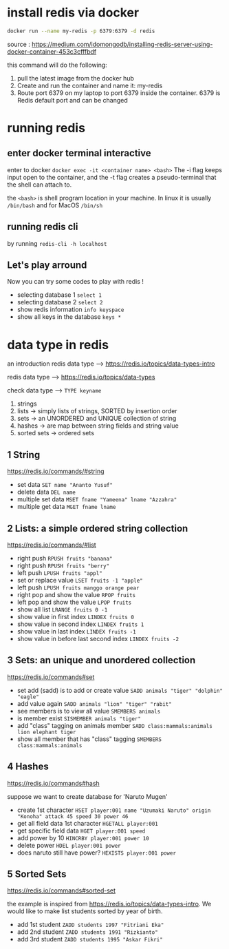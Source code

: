 # install redis via docker


```sh
docker run --name my-redis -p 6379:6379 -d redis
```
source : https://medium.com/idomongodb/installing-redis-server-using-docker-container-453c3cfffbdf

this command will do the following:

1. pull the latest image from the docker hub
2. Create and run the container and name it: my-redis
3. Route port 6379 on my laptop to port 6379 inside the container. 6379 is Redis default port and can be changed


# running redis

## enter docker terminal interactive

enter to docker `docker exec -it <container name> <bash>` The -i flag keeps input open to the container, and the -t flag creates a pseudo-terminal that the shell can attach to. 

the `<bash>` is shell program location in your machine. In linux it is usually `/bin/bash` and for MacOS `/bin/sh`

## running redis cli

by running `redis-cli -h localhost`

## Let's play arround

Now you can try some codes to play with redis !

- selecting database 1 `select 1`
- selecting database 2 `select 2`
- show redis information `info keyspace`
- show all keys in the database `keys *`


# data type in redis

an introduction redis data type -->  https://redis.io/topics/data-types-intro

redis data type --> https://redis.io/topics/data-types

check data type --> `TYPE keyname`

1. strings
2. lists -> simply lists of strings, SORTED by insertion order
3. sets -> an UNORDERED and UNIQUE collection of string
4. hashes -> are map between string fields and string value
5. sorted sets -> ordered sets

## 1 String

https://redis.io/commands/#string

- set data `SET name "Ananto Yusuf"`
- delete data `DEL name`
- multiple set data `MSET fname "Yameena" lname "Azzahra"`
- multiple get data `MGET fname lname`

## 2 Lists: a simple ordered string collection

https://redis.io/commands/#list

- right push `RPUSH fruits "banana"`
- right push `RPUSH fruits "berry"`
- left push `LPUSH fruits "appl"`
- set or replace value `LSET fruits -1 "apple"`
- left push `LPUSH fruits manggo orange pear`
- right pop and show the value `RPOP fruits` 
- left pop and show the value `LPOP fruits`
- show all list `LRANGE fruits 0 -1`
- show value in first index `LINDEX fruits 0`
- show value in second index `LINDEX fruits 1`
- show value in last index `LINDEX fruits -1`
- show value in before last second index `LINDEX fruits -2`

## 3 Sets: an unique and unordered collection

https://redis.io/commands#set

- set add (sadd) is to add or create value `SADD animals "tiger" "dolphin" "eagle"`
- add value again `SADD animals "lion" "tiger" "rabit"`
- see members is to view all value `SMEMBERS animals`
- is member exist `SISMEMBER animals "tiger"`
- add "class" tagging on animals member `SADD class:mammals:animals lion elephant tiger`
- show all member that has "class" tagging `SMEMBERS class:mammals:animals`

## 4 Hashes

https://redis.io/commands#hash

suppose we want to create database for 'Naruto Mugen'

- create 1st character `HSET player:001 name "Uzumaki Naruto" origin "Konoha" attack 45 speed 30 power 46`
- get all field data 1st character `HGETALL player:001`
- get specific field data `HGET player:001 speed`
- add power by 10 `HINCRBY player:001 power 10`
- delete power `HDEL player:001 power`
- does naruto still have power?  `HEXISTS player:001 power`

## 5 Sorted Sets

https://redis.io/commands#sorted-set

the example is inspired from https://redis.io/topics/data-types-intro. We would like to make list students sorted by year of birth.

- add 1st student `ZADD students 1997 "Fitriani Eka"`
- add 2nd student `ZADD students 1991 "Rizkianto"`
- add 3rd student `ZADD students 1995 "Askar Fikri"`
